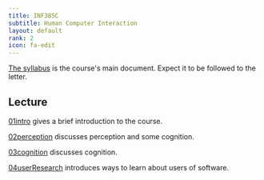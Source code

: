 ```yaml
---
title: INF385C
subtitle: Human Computer Interaction
layout: default
rank: 2
icon: fa-edit
---
```



[The syllabus](/hci/syllabus.html) is the course's main document. Expect it to be followed to the letter.

## Lecture

[01intro](/hci/01intro/index.html) gives a brief introduction to the course.

[02perception](/hci/02perception/index.html) discusses perception and some cognition.

[03cognition](/hci/03cognition/index.html) discusses cognition.

[04userResearch](/hci/04userResearch/index.html) introduces ways to learn about users of software.

